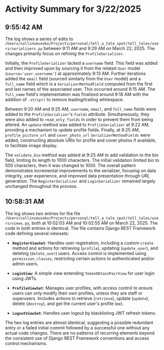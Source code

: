 # Activity Summary for 3/22/2025

## 9:55:42 AM
The log shows a series of edits to `/Users/collinsmusoko/Projects/personal/tell_a_tale_spot/tell_tales/users/serializers.py` between 9:11 AM and 9:29 AM on March 22, 2025.  The changes primarily focus on refining the `ProfileSerializer`.

Initially, the `ProfileSerializer` lacked a `username` field. This field was added and then improved upon by sourcing it from the related `User` model (`source='user.username'`) at approximately 9:13 AM.  Further iterations added the `email` field (sourced similarly from the `User` model) and a `full_name` field which is a `SerializerMethodField` computed from the first and last names of the associated user. This occurred around 9:15 AM.  The `full_name` field's implementation was finalized around 9:18 AM with the addition of `.strip()` to remove leading/trailing whitespace.

Between 9:20 AM and 9:25 AM,  `username`, `email`, and `full_name` fields were added to the `ProfileSerializer`'s `fields` attribute.  Simultaneously, they were also added to `read_only_fields` in order to prevent them from being altered. An `update` method was added to `ProfileSerializer` at 9:22 AM, providing a mechanism to update profile fields.  Finally, at 9:25 AM, `profile_picture_url` and `cover_photo_url` `SerializerMethodFields` were added, constructing absolute URIs for profile and cover photos if available, to facilitate image display.

The `validate_bio` method was added at 9:25 AM to add validation to the bio field, limiting its length to 1000 characters. The initial validation limited bio to 500 characters, then it was changed to 1000.  The overall pattern demonstrates incremental improvements to the serializer, focusing on data integrity, user experience, and improved data presentation through URL generation.  The `RegisterSerializer` and `LoginSerializer` remained largely unchanged throughout the process.


## 10:58:31 AM
The log shows two entries for the file `/Users/collinsmusoko/Projects/personal/tell_a_tale_spot/tell_tales/users/views.py`, both at 10:02:03 AM and 10:02:55 AM on March 22, 2025.  The code in both entries is identical.  The file contains Django REST Framework code defining several viewsets:

* **`RegisterViewSet`**: Handles user registration, including a custom `create` method and actions for retrieving (`profile`), updating (`update_user`), and deleting (`delete_user`) users.  Access control is implemented using `permission_classes`, restricting certain actions to authenticated and/or admin users.

* **`LoginView`**: A simple view extending `TokenObtainPairView` for user login using JWTs.

* **`ProfileViewSet`**: Manages user profiles, with access control to ensure users can only modify their own profiles, unless they are staff or superusers.  Includes actions to retrieve (`retrieve`), update (`update`), delete (`destroy`), and get the current user's profile (`me`).

* **`LogoutViewSet`**: Handles user logout by blacklisting JWT refresh tokens.

The two log entries are almost identical, suggesting a possible redundant entry or a failed initial commit followed by a successful one without any actual code changes.  There are no patterns of recurring elements beyond the consistent use of Django REST Framework conventions and access control mechanisms.
